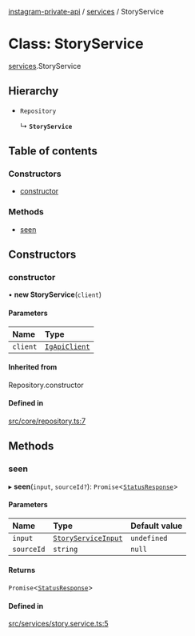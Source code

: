 [instagram-private-api](../../README.md) / [services](../../modules/services.md) / StoryService

# Class: StoryService

[services](../../modules/services.md).StoryService

## Hierarchy

- `Repository`

  ↳ **`StoryService`**

## Table of contents

### Constructors

- [constructor](StoryService.md#constructor)

### Methods

- [seen](StoryService.md#seen)

## Constructors

### constructor

• **new StoryService**(`client`)

#### Parameters

| Name | Type |
| :------ | :------ |
| `client` | [`IgApiClient`](../index/IgApiClient.md) |

#### Inherited from

Repository.constructor

#### Defined in

[src/core/repository.ts:7](https://github.com/Nerixyz/instagram-private-api/blob/b3351b9/src/core/repository.ts#L7)

## Methods

### seen

▸ **seen**(`input`, `sourceId?`): `Promise`<[`StatusResponse`](../../interfaces/responses/StatusResponse.md)\>

#### Parameters

| Name | Type | Default value |
| :------ | :------ | :------ |
| `input` | [`StoryServiceInput`](../../modules/types.md#storyserviceinput) | `undefined` |
| `sourceId` | `string` | `null` |

#### Returns

`Promise`<[`StatusResponse`](../../interfaces/responses/StatusResponse.md)\>

#### Defined in

[src/services/story.service.ts:5](https://github.com/Nerixyz/instagram-private-api/blob/b3351b9/src/services/story.service.ts#L5)
